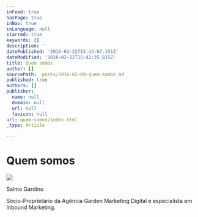 ```yaml
---
inFeed: true
hasPage: true
inNav: true
inLanguage: null
starred: true
keywords: []
description: ''
datePublished: '2016-02-22T15:43:07.151Z'
dateModified: '2016-02-22T15:42:35.915Z'
title: Quem somos
author: []
sourcePath: _posts/2016-02-09-quem-somos.md
published: true
authors: []
publisher:
  name: null
  domain: null
  url: null
  favicon: null
url: quem-somos/index.html
_type: Article

---
```

# Quem somos
![](https://s3-us-west-2.amazonaws.com/the-grid-img/p/9c66e06b75dab73a9beca2f641e780aa29014fef.png)

Salmo Gardino

Sócio-Proprietário da Agência Garden Marketing Digital e especialista em Inbound Marketing.